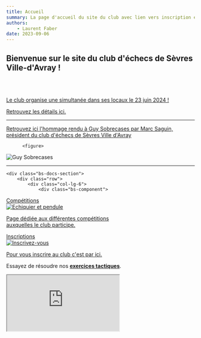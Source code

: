 ```yaml
---
title: Accueil
summary: La page d'accueil du site du club avec lien vers inscription et compétitions
authors:
    - Laurent Faber
date: 2023-09-06
---
```


## Bienvenue sur le site du club d'échecs de Sèvres Ville-d'Avray !

<br/>
<br/>
<div class="container">


<div class="bs-docs-section">
<div class="row">
<div class="col-lg-12">
<div class="text-center"><a href="./../blog/blog10/"><p>Le club organise une simultanée dans ses locaux le 23 juin 2024 !</p>
<p>Retrouvez les détails ici.
</p></a>
</div>
</div>
</div>
<div/>

<hr>

<div class="bs-docs-section">
<div class="row">
<div class="col-lg-12">
<div class="text-center"><p><a href="./../blog/blog9/">Retrouvez ici l'hommage rendu à Guy Sobrecases par Marc Saguin,
président&nbspdu&nbspclub&nbspd'échecs&nbspde&nbspSèvres&nbspVille&nbspd'Avray</a></p>
		  
		  <figure>
  <img src="./../blog/img/guy_sobrecases_2024.jpg" class="card-img-top" alt="Guy Sobrecases" style="max-width: 80%">
</figure>
</div>
</div>
</div>
<div/>

<hr>

	<div class="bs-docs-section">
		<div class="row">
			<div class="col-lg-6">
				<div class="bs-component">
<a href="./../competitions">
					<div class="card text-white bg-primary mb-3" style="max-width: 20rem;">
						<div class="card-header">Compétitions</div>
						<div class="card-body">
                            <img src="./../img/accueil/chessboard_clock.jpg" alt="Echiquier et pendule">
							<p class="card-text">Page dédiée aux différentes compétitions auxquelles le club participe.</p>
						</div>
					</div>
				</div>
			</div>
			<div class="col-lg-6">
				<div class="bs-component">
<a href="./../inscription">
					<div class="card text-black border-secondary mb-3" style="max-width: 20rem;">
                        <div class="card-header">Inscriptions</div>
						<div class="card-body">
                            <img src="./../img/accueil/inscrivez_vous.jpg" alt="Inscrivez-vous">
							<p class="card-text">Pour vous inscrire au club c'est par ici.</p>
						</div>
                    </div>
<a></div>
				</div>
			</div>
		</div>
	</div>
<div class="bs-docs-section">
<div class="row">
          <div class="col-lg-12">
<div class="text-center"><p>Essayez de résoudre nos <strong><a href="./../problemes" class="alert-link">exercices tactiques</a></strong>.</p></div>
                    <div class="embed-responsive embed-responsive-16by9">
                       <iframe class="embed-responsive-item" src="https://livetactics.chessbase.com"></iframe>
                    </div>
                </p>
          </div>
</div>
<div/></div>
